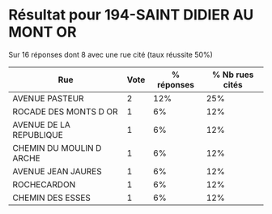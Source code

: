 # Résultat pour 194-SAINT DIDIER AU MONT OR

Sur 16 réponses dont 8 avec une rue cité (taux réussite 50%)

| Rue | Vote | % réponses | % Nb rues cités|
|-----|------|------------|----------------|
| AVENUE PASTEUR | 2 | 12% | 25%|
| ROCADE DES MONTS D OR | 1 | 6% | 12%|
| AVENUE DE LA REPUBLIQUE | 1 | 6% | 12%|
| CHEMIN DU MOULIN D ARCHE | 1 | 6% | 12%|
| AVENUE JEAN JAURES | 1 | 6% | 12%|
| ROCHECARDON | 1 | 6% | 12%|
| CHEMIN DES ESSES | 1 | 6% | 12%|
